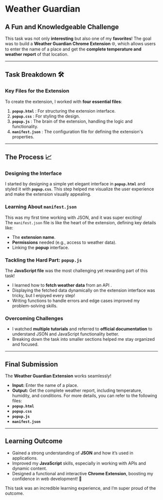 # Weather Guardian 

## A Fun and Knowledgeable Challenge 

This task was not only **interesting** but also one of my **favorites**! The goal was to build a **Weather Guardian Chrome Extension** 🌐, which allows users to enter the name of a place and get the **complete temperature and weather report** of that location. 

---

## Task Breakdown 🛠️

### Key Files for the Extension 
To create the extension, I worked with **four essential files**:
1. **`popup.html`** : For structuring the extension interface.
2. **`popup.css`** : For styling the design.
3. **`popup.js`** : The brain of the extension, handling the logic and functionality.
4. **`manifest.json`** : The configuration file for defining the extension's properties.

---

## The Process 📈

### Designing the Interface 
I started by designing a simple yet elegant interface in **`popup.html`** and styled it with **`popup.css`**. This step helped me visualize the user experience and make the extension visually appealing.

### Learning About `manifest.json` 
This was my first time working with JSON, and it was super exciting!   
The `manifest.json` file is like the heart of the extension, defining key details like:
- The **extension name**.
- **Permissions** needed (e.g., access to weather data).
- Linking the **popup** interface.

### Tackling the Hard Part: `popup.js` 
The **JavaScript file** was the most challenging yet rewarding part of this task!  
- I learned how to **fetch weather data** from an API .
- Displaying the fetched data dynamically on the extension interface was tricky, but I enjoyed every step! 
- Writing functions to handle errors and edge cases improved my problem-solving skills. 

### Overcoming Challenges 
- I watched **multiple tutorials** and referred to **official documentation** to understand JSON and JavaScript functionality better.
- Breaking down the task into smaller sections helped me stay organized and focused.

---

## Final Submission 

The **Weather Guardian Extension** works seamlessly! 
- **Input:** Enter the name of a place. 
- **Output:** Get the complete weather report, including temperature, humidity, and conditions. 
For more details, you can refer to the following files:
- **`popup.html`**
- **`popup.css`**
- **`popup.js`**
- **`manifest.json`**

---

## Learning Outcome 

- Gained a strong understanding of **JSON** and how it’s used in applications. 
- Improved my **JavaScript** skills, especially in working with APIs and dynamic content. 
- Designed a functional and interactive **Chrome Extension**, boosting my confidence in web development! 🚀

This task was an incredible learning experience, and I’m super proud of the outcome. 